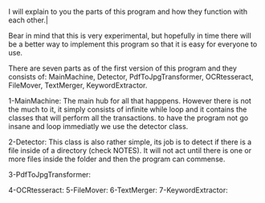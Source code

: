 I will explain to you the parts of this program and how they function with each other.|

Bear in mind that this is very experimental, but hopefully in time there will be a better 
way to implement this program so that it is easy for everyone to use. 

There are seven parts as of the first version of this program and they consists of:
MainMachine, Detector, PdfToJpgTransformer, OCRtesseract, FileMover, TextMerger, KeywordExtractor.

1-MainMachine:
  The main hub for all that happpens. However there is not the much to it, it simply consists of
  infinite while loop and it contains the classes that will perform all the transactions.
  to have the program not go insane and loop immediatly we use the detector class.
  
2-Detector:
  This class is also rather simple, its job is to detect if there is a file inside of a 
  directory (check NOTES). It will not act until there is one or more files inside the 
folder and then the program can commense.
  
3-PdfToJpgTransformer:
  
4-OCRtesseract:
5-FileMover:
6-TextMerger:
7-KeywordExtractor:

